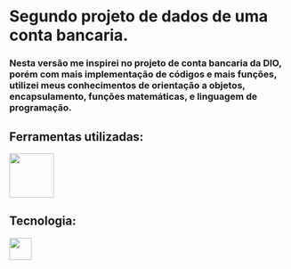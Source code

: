 # Segundo projeto de dados de uma conta bancaria.

### Nesta versão me inspirei no projeto de conta bancaria da DIO, porém com mais implementação de códigos e mais funções, utilizei meus conhecimentos de orientação a objetos, encapsulamento, funções matemáticas, e linguagem de programação.


## Ferramentas utilizadas:
<img src="https://upload.wikimedia.org/wikipedia/commons/d/d0/Eclipse-Luna-Logo.svg" width="80" height="80" />

## Tecnologia:

  <img src="https://cdn.jsdelivr.net/gh/devicons/devicon/icons/java/java-original-wordmark.svg" width="40" height="40" />
          
